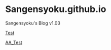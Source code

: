 # Sangensyoku.github.io
Sangensyoku's Blog v1.03

[Test](/TranslatingPractice/test.md)

[AA_Test](/TranslatingPractice/LoveMeTender＆HoldMeTight_Final.html)

